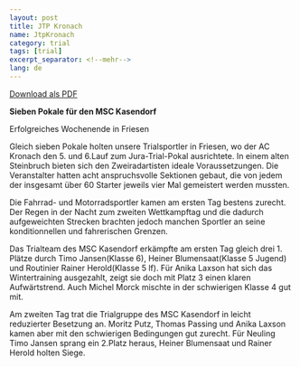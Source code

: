 ```yaml
---
layout: post
title: JTP Kronach
name: JtpKronach
category: trial
tags: [trial]
excerpt_separator: <!--mehr-->
lang: de
---
```


[Download als PDF](/download/Kronach2009.pdf)
 
<!--mehr-->

**Sieben Pokale für den MSC Kasendorf**

Erfolgreiches Wochenende in Friesen

Gleich sieben Pokale holten unsere Trialsportler in Friesen, wo der AC Kronach den 5. und 6.Lauf zum Jura-Trial-Pokal ausrichtete. In einem alten Steinbruch bieten sich den Zweiradartisten ideale Voraussetzungen. Die Veranstalter hatten acht anspruchsvolle Sektionen gebaut, die von jedem der insgesamt über 60 Starter jeweils vier Mal gemeistert werden mussten.

 Die Fahrrad- und Motorradsportler kamen am ersten Tag bestens zurecht. Der Regen in der Nacht zum zweiten Wettkampftag und die dadurch aufgeweichten Strecken brachten jedoch manchen Sportler an seine konditionnellen und fahrerischen Grenzen.

 Das Trialteam des MSC Kasendorf erkämpfte am ersten Tag gleich drei 1. Plätze durch Timo Jansen(Klasse 6), Heiner Blumensaat(Klasse 5 Jugend) und Routinier Rainer Herold(Klasse 5 lf). Für Anika Laxson hat sich das Wintertraining ausgezahlt, zeigt sie doch mit Platz 3 einen klaren Aufwärtstrend. Auch Michel Morck mischte in der schwierigen Klasse 4 gut mit.

 Am zweiten Tag trat die Trialgruppe des MSC Kasendorf in leicht reduzierter Besetzung an. Moritz Putz, Thomas Passing und Anika Laxson kamen aber mit den schwierigen Bedingungen gut zurecht. Für Neuling Timo Jansen sprang ein 2.Platz heraus, Heiner Blumensaat und Rainer Herold holten Siege.
